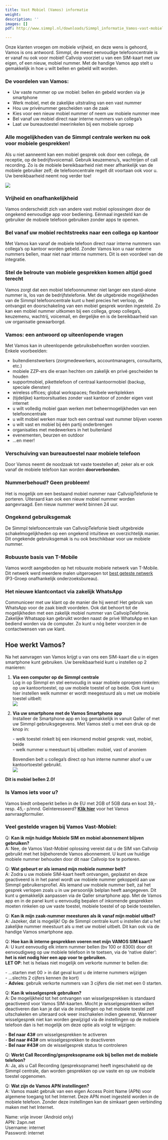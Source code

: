 ```yaml
---
title: Vast Mobiel (Vamos) informatie
weight: 
description: ''
images: []
pdf: http://www.simmpl.nl/downloads/Simmpl_informatie_Vamos-vast-mobiel-integratie.pdf

---
```

Onze klanten vroegen om mobiele vrijheid, en deze wens is gehoord, Vamos is ons antwoord. Simmpl, de meest eenvoudige telefooncentrale is er vanaf nu ook voor mobiel! Callvoip voorziet u van een SIM-kaart met uw eigen, of een nieuw, mobiel nummer. Met de handige Vamos app stelt u gemakkelijk in hoe u wilt bellen en gebeld wilt worden.

<h3>De voordelen van Vamos:</h3>

* Uw vaste nummer op uw mobiel: bellen én gebeld worden via je smartphone
* Werk mobiel, met de zakelijke uitstraling van een vast nummer
* Hou uw privénummer gescheiden van de zaak
* Kies voor een nieuw mobiel nummer of neem uw mobiele nummer mee
* Bel vanaf uw mobiel direct naar interne nummers van collega’s
* Laat uw bureautoestel meerinkelen bij een mobiele oproep

<h3>Alle mogelijkheden van de Simmpl centrale werken nu ook voor mobiele gesprekken!</h3>

Als u niet aanneemt kan een mobiel gesprek ook door een collega, de receptie, op de bedrijfsvoicemail. Gebruik keuzemenu’s, wachtrijen of call recording. Zo is de mobiele bereikbaarheid niet meer afhankelijk van de mobiele gebruiker zelf; de telefooncentrale regelt dit voortaan ook voor u. Uw bereikbaarheid neemt nog verder toe!

![](https://res.cloudinary.com/callvoip/image/upload/v1564576567/vamoshandleiding-1_aufg0h.png)

<h3>Vrijheid en onafhankelijkheid</h3>

Vamos onderscheidt zich van andere vast mobiel oplossingen door de ongekend eenvoudige app voor bediening. Eénmaal ingesteld kan de gebruiker de mobiele telefoon gebruiken zonder apps te openen.

<h3>Bel vanaf uw mobiel rechtstreeks naar een collega op kantoor</h3>

Met Vamos kan vanaf de mobiele telefoon direct naar interne nummers van collega’s op kantoor worden gebeld. Zonder Vamos kon u naar externe nummers bellen, maar niet naar interne nummers. Dit is een voordeel van de integratie.

<h3>Stel de belroute van mobiele gesprekken komen altijd goed terecht</h3>

Vamos zorgt dat een mobiel telefoonnummer niet langer een stand-alone nummer is, los van de bedrijfstelefonie. Met de uitgebreide mogelijkheden van de Simmpl telefooncentrale kunt u heel precies het verloop, de ontvangst en doorschakeling van een mobiel gesprek worden ingesteld. Zo kan een mobiel nummer uitkomen bij een collega, groep collega’s, keuzemenu, wachtrij, voicemail, en dergelijke en is de bereikbaarheid van uw organisatie gewaarborgd.

<h3>Vamos: een antwoord op uiteenlopende vragen</h3>

Met Vamos kan in uiteenlopende gebruiksbehoeften worden voorzien. Enkele voorbeelden:

* buitendienstwerkers (zorgmedewerkers, accountmanagers, consultants, etc.)
* mobiele ZZP-ers die eraan hechten om zakelijk en privé gescheiden te houden
* supportmobiel, pikettelefoon of centraal kantoormobiel (backup, speciale diensten)
* wireless offices; global workspaces; flexibele werkplekken
* (tijdelijke) kantoorsituaties zonder vast kantoor of zonder eigen vast internet
* u wilt volledig mobiel gaan werken met beheermogelijkheden van een telefooncentrale
* u wilt mobiel werken maar toch een centraal vast nummer blijven voeren
* u wilt vast en mobiel bij één partij onderbrengen
* organisaties met medewerkers in het buitenland
* evenementen, beurzen en outdoor
* …en meer!

<h3>Verschuiving van bureautoestel naar mobiele telefoon</h3>

Door Vamos neemt de noodzaak tot vaste toestellen af; zeker als er ook vanaf de mobiele telefoon kan worden **doorverbonden**.

<h3>Nummerbehoud? Geen probleem!</h3>

Het is mogelijk om een bestaand mobiel nummer naar CallvoipTelefonie te porteren. Uiteraard kan ook een nieuw mobiel nummer worden aangevraagd. Een nieuw nummer werkt binnen 24 uur.

<h3>Ongekend gebruiksgemak</h3>

De Simmpl telefooncentrale van CallvoipTelefonie biedt uitgebreide schakelmogelijkheden op een ongekend intuïtieve en overzichtelijk manier. Dit ongekende gebruiksgemak is nu ook beschikbaar voor uw mobiele nummer.

<h3>Robuuste basis van T-Mobile</h3>

Vamos wordt aangeboden op het robuuste mobiele netwerk van T-Mobile. Dit netwerk werd meerdere malen uitgeroepen tot <a href="https://www.connect-testlab.com/the-netherlands-2018-results" target="_blank">best geteste netwerk</a> (P3-Groep onafhankelijk onderzoeksbureau).

<h3>Het nieuwe klantcontact via zakelijk WhatsApp</h3>

Communiceer met uw klant op de manier die hij wenst! Het gebruik van WhatsApp voor de zaak biedt voordelen. Ook dat behoort tot de mogelijkheden met een zakelijk mobiel nummer van CallvoipTelefonie. Zakelijke Whatsapp kan gebruikt worden naast de privé WhatsApp en kan bediend worden via de computer. Zo kunt u nóg beter voorzien in de contactwensen van uw klant.

<h2>Hoe werkt Vamos?</h2>

Na het aanvragen van Vamos krijgt u van ons een SIM-kaart die u in eigen smartphone kunt gebruiken. Uw bereikbaarheid kunt u instellen op 2 manieren:

1. **Via een computer op de Simmpl centrale**  
   Log in op Simmpl en stel eenvoudig in waar mobiele oproepen rinkelen: op uw kantoortoestel, op uw mobiele toestel of op beide. Ook kunt u hier instellen welk nummer er wordt meegestuurd als u met uw mobiele toestel uitbelt:  
   ![](https://res.cloudinary.com/callvoip/image/upload/v1564578320/vamoshandleiding-10_hhokdf.png)
2. **Via uw smartphone met de Vamos Smartphone app**  
   Installeer de Smartphone app en log gemakkelijk in vanuit Qaller of met uw Simmpl gebruiksgegevens. Met Vamos stelt u met een druk op de knop in:

   \- welk toestel rinkelt bij een inkomend mobiel gesprek: vast, mobiel, beide  
   \- welk nummer u meestuurt bij uitbellen: mobiel, vast of anoniem  
     
   Bovendien belt u collega’s direct op hun interne nummer alsof u uw kantoortoestel gebruikt.  
   ![](https://res.cloudinary.com/callvoip/image/upload/v1564576860/vamoshandleiding-2_kuzmbh.png)

**Dit is mobiel bellen 2.0!**

<h3>Is Vamos iets voor u?</h3>

Vamos biedt onbeperkt bellen in de EU met 2GB of 5GB data en kost 39,- resp. 45,- p/mnd. Geïnteresseerd? <a href="https://www.callvoiptelefonie.nl/mijncallvoip/aanvragen/aanvraag-vast-mobiel-vamos/" target="_blank">**Klik hier**</a> voor het Vamos aanvraagformulier.

<h3>Veel gestelde vragen bij Vamos Vast-Mobiel:</h3>

Q: **Kan ik mijn huidige Mobiele SIM en mobiel abonnement blijven gebruiken?**  
A: Nee, de Vamos Vast-Mobiel oplossing vereist dat u de SIM van Callvoip gebruikt met het bijbehorende Vamos abonnement. U kunt uw huidige mobiele nummer behouden door dit naar Callvoip toe te porteren.

Q: **Wat gebeurt er als iemand mijn mobiele nummer belt?**  
A: Zodra u uw mobiele SIM-kaart heeft ontvangen, geplaatst en deze geactiveerd is in het panel wordt uw mobiele nummer gekoppeld aan uw Simmpl gebruikersprofiel. Als iemand uw mobiele nummer belt, zal het gesprek verlopen zoals u in uw persoonlijk belplan heeft aangegeven. Dit kunt u gemakkelijk aanpassen via de Qaller smartphone app. Met de Vamos app en in de panel kunt u eenvoudig bepalen of inkomende gesprekken moeten rinkelen op uw vaste toestel, mobiele toestel of op beide toestellen.

Q: **Kan ik mijn zaak-nummer meesturen als ik vanaf mijn mobiel uitbel?**  
A: Jazeker, dat is mogelijk! Op de Simmpl centrale kunt u instellen dat u het zakelijke nummer meestuurt als u met uw mobiel uitbelt. Dit kan ook via de handige Vamos smartphone app.

Q: **Hoe kan ik interne gesprekken voeren met mijn VAMOS SIM kaart?**  
A: U kunt eenvoudig elk intern nummer bellen (bv 100 or 8300) door dit eenvoudigweg op uw mobiele telefoon in te toetsen, via de ‘native dialer’: **het is niet nodig hier een app voor te gebruiken.   
LET OP**: het is helaas niet mogelijk om verkorte nummer te bellen die:

\- …starten met 00 > in dat geval kunt u de interne nummers wijzigen  
\- …slechts 2 cijfers kennen (te kort)  
\- **Advies**: gebruik verkorte nummers van 3 cijfers die niet met een 0 starten.

Q: **Kan ik wisselgesprek gebruiken?**  
A: De mogelijkheid tot het ontvangen van wisselgesprekken is standaard geactiveerd voor Vamos SIM-kaarten. Mocht je wisselgesprekken willen deactiveren dan kan je dat via de instellingen op het mobiele toestel zelf uitschakelen en uiteraard ook weer inschakelen indien gewenst. Wanneer wisselgesprek niet kan worden gewijzigd via de instellingen op de mobiele telefoon dan is het mogelijk om deze optie als volgt te wijzigen:

\- **Bel naar 43#** om wisselgesprekken te activeren  
\- **Bel naar #43#** om wisselgesprekken te deactiveren  
\- **Bel naar #43#** om de wisselgesprek status te controleren

Q: **Werkt Call Recording/gespreksopname ook bij bellen met de mobiele telefoon?**  
A: Ja, als u Call Recording (gespreksopname) heeft ingeschakeld op de Simmpl centrale, dan worden gesprekken op uw vaste en op uw mobiele toestel opgenomen.

Q: **Wat zijn de Vamos APN instellingen?**  
A: Vamos maakt gebruik van een eigen Access Point Name (APN) voor algemene toegang tot het Internet. Deze APN moet ingesteld worden in de mobiele telefoon. Zonder deze instellingen kan de simkaart geen verbinding maken met het Internet.

Name: vrije invoer (Android only)  
APN: 2apn.net  
Username: internet  
Password: internet